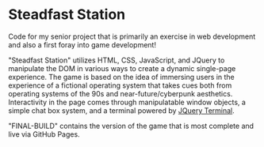 # Steadfast Station

Code for my senior project that is primarily an exercise in web development and also a first foray into game development!

"Steadfast Station" utilizes HTML, CSS, JavaScript, and JQuery to manipulate the DOM in various ways to create a dynamic single-page experience.  The game is based on the idea of immersing users in the experience of a fictional operating system that takes cues both from operating systems of the 90s and near-future/cyberpunk aesthetics. Interactivity in the page comes through manipulatable window objects, a simple chat box system, and a terminal powered by [JQuery Terminal](https://terminal.jcubic.pl/).

"FINAL-BUILD" contains the version of the game that is most complete and live via GitHub Pages.
